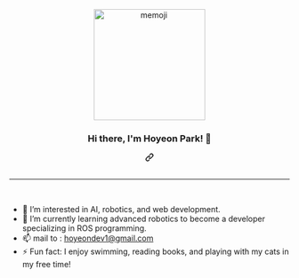 
<div align="center">
  <img src="https://github.com/qkrtiger/qkrtiger/raw/main/assets/hoyeon.gif" alt="memoji" width="200" style="max-width: 100%; display: inline-block;">
  <div class="markdown-heading" dir="auto">
    <h3 class="heading-element" dir="auto">Hi there, I'm Hoyeon Park! 👋</h3>
    <a id="user-content-hey-there-im-goeun-lee-" class="anchor" aria-label="Permalink: Hi there, I'm Hoyeon Park! 👋"><svg class="octicon octicon-link" viewBox="0 0 16 16" version="1.1" width="16" height="16" aria-hidden="true"><path d="m7.775 3.275 1.25-1.25a3.5 3.5 0 1 1 4.95 4.95l-2.5 2.5a3.5 3.5 0 0 1-4.95 0 .751.751 0 0 1 .018-1.042.751.751 0 0 1 1.042-.018 1.998 1.998 0 0 0 2.83 0l2.5-2.5a2.002 2.002 0 0 0-2.83-2.83l-1.25 1.25a.751.751 0 0 1-1.042-.018.751.751 0 0 1-.018-1.042Zm-4.69 9.64a1.998 1.998 0 0 0 2.83 0l1.25-1.25a.751.751 0 0 1 1.042.018.751.751 0 0 1 .018 1.042l-1.25 1.25a3.5 3.5 0 1 1-4.95-4.95l2.5-2.5a3.5 3.5 0 0 1 4.95 0 .751.751 0 0 1-.018 1.042.751.751 0 0 1-1.042.018 1.998 1.998 0 0 0-2.83 0l-2.5 2.5a1.998 1.998 0 0 0 0 2.83Z"></path></svg>
    </a>
  </div>
</div>
<br>
<hr>
<br>

- 👀 I’m interested in AI, robotics, and web development.
- 🌱 I’m currently learning advanced robotics to become a developer specializing in ROS programming.
- 📫 mail to : hoyeondev1@gmail.com
- ⚡ Fun fact: I enjoy swimming, reading books, and playing with my cats in my free time!
  
<br>
<!-- <a href="https://www.gitanimals.org/en_US?utm_medium=image&utm_source=qkrtiger&utm_content=farm">
<img
  src="https://render.gitanimals.org/farms/qkrtiger"
  width="900"
  height="300"
/>
</a>
 -->
